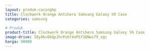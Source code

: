```yaml
---
layout: produk-casinghp
title: Clockwork Orange Antihero Samsung Galaxy S9 Case
categories: samsung

# Produk
product-title: Clockwork Orange Antihero Samsung Galaxy S9 Case
image-drive: 1Oy4kvOkQpJhrPzbf4xPSf3QNws79_vgc
harga: 90000
---
```

